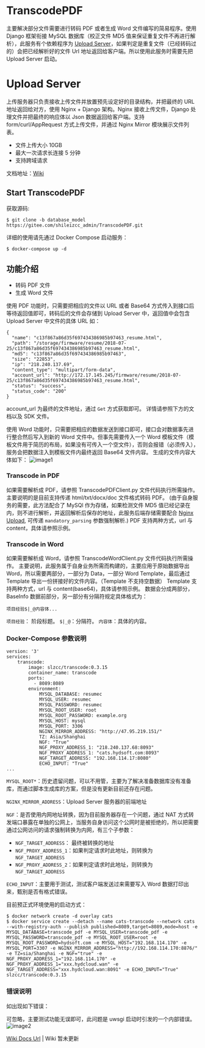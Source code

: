 # TranscodePDF
主要解决部分文件需要进行转码 PDF 或者生成 Word 文件编写的简易程序。使用 Django 框架衔接 MySQL 数据库（校正文件 MD5 值来保证重复文件不再进行解析），此服务有个依赖程序为 [Upload Server](https://gitee.com/shileizcc_admin/Django-Upload-Files)，如果判定是重复文件（已经转码过的）会把已经解析好的文件 Url 地址返回给客户端。所以使用此服务时需要先把 Upload Server 启动。

# Upload Server
上传服务器只负责接收上传文件并放置预先设定好的目录结构，并把最终的 URL 地址返回给对方，使用 Nginx + Django 架构。Nginx 接收上传文件，Django 处理文件并把最终的响应体以 Json 数据返回给客户端。支持 form/curl/AppRequest 方式上传文件，并通过 Nginx Mirror 模块展示文件列表。

* 文件上传大小 10GB
* 最大一次请求长连接 5 分钟
* 支持跨域请求

文档地址：[Wiki](https://wiki.shileizcc.com/confluence/display/CASE/Django+Nginx+Upload)

## Start TranscodePDF
获取源码:
```
$ git clone -b database_model https://gitee.com/shileizcc_admin/TranscodePDF.git
```

详细的使用请先通过 Docker Compose 启动服务：
```
$ docker-compose up -d
```

## 功能介绍
* 转码 PDF 文件
* 生成 Word 文件

使用 PDF 功能时，只需要把相应的文件以 URL 或者 Base64 方式传入到接口后等待返回值即可，转码后的文件会存储到 Upload Server 中，返回值中会包含 Upload Server 中文件的具体 URL 如：

```
{
  "name": "c13f867a86d35f697434386985b97463_resume.html",
  "path": "/storage/firmware/resume/2018-07-25/c13f867a86d35f697434386985b97463_resume.html",
  "md5": "c13f867a86d35f697434386985b97463",
  "size": "22853",
  "ip": "218.240.137.69",
  "content_type": "multipart/form-data",
  "account_url": "http://172.17.145.245/firmware/resume/2018-07-25/c13f867a86d35f697434386985b97463_resume.html",
  "status": "success",
  "status_code": "200"
}
```

account_url 为最终的文件地址，通过 `Get` 方式获取即可。
详情请参照下方的文档以及 SDK 文件。

使用 Word 功能时，只需要把相应的数据发送到接口即可，接口会对数据事先进行整合然后写入到新的 Word 文件中。但事先需要传入一个 Word 模板文件（模板文件用于简历的布局，如果没有可传入一个空文件），否则会报错（必须传入），服务会把数据注入到模板文件内最终返回 Base64 文件内容。
生成的文件内容大体如下：
![image1](doc/1.png)

### Transcode in PDF
如果需要解析成 PDF，请参照 TranscodePDFClient.py 文件代码执行所需操作。
主要说明的是目前支持传递 html/txt/docx/doc 文件格式转码 PDF。
(由于自身服务的需要，此方法配合了 MySQl 作为存储，如果检测文件 MD5 值已经记录在内，则不进行解析，并返回解析后保存的地址，此服务后端存储需要配合 [Nginx Upload](https://gitee.com/shileizcc_admin/Django-Upload-Files/tree/nginx_upload/), 可传递 `mandatory_parsing` 参数强制解析.) 
PDF 支持两种方式，url 与 content，具体请参照示例。

### Transcode in Word
如果需要解析成 Word，请参照 TranscodeWordClient.py 文件代码执行所需操作。
主要说明，此服务属于自身业务所需而构建的，主要应用于原始数据导出 Word，所以需要两部分，一部分为 Data，一部分 Word Template，最后通过 Template 导出一份拼接好的文件内容。（Template 不支持空数据）
Template 支持两种方式，url 与 content(base64)，具体请参照示例。
数据会分成两部分，BaseInfo 数据前部分，另一部分有分隔符规定具体格式为：
```
项目经验$|_@内容体...
```

`项目经验`： 阶段标题。
`$|_@`：分隔符。
`内容体`：具体的内容。

### Docker-Compose 参数说明
```
version: '3'
services:
    transcode:
        image: slzcc/transcode:0.3.15
        container_name: transcode
        ports:
          - 8089:8089
        environment:
            MYSQL_DATABASE: resumec
            MYSQL_USER: resumec
            MYSQL_PASSWORD: resumec
            MYSQL_ROOT_USER: root
            MYSQL_ROOT_PASSWORD: example.org
            MYSQL_HOST: mysql
            MYSQL_PORT: 3306
            NGINX_MIRROR_ADDRESS: "http://47.95.219.151/"
            TZ: Asia/Shanghai
            NGF: "True"
            NGF_PROXY_ADDRESS_1: "218.240.137.68:8093"
            NGF_PROXY_ADDRESS_1: "cats.hydsoft.com:8093"
            NGF_TARGET_ADDRESS: "192.168.114.17:8080"
            ECHO_INPUT: "True"
...
```

`MYSQL_ROOT*`：历史遗留问题，可以不用管，主要为了解决准备数据库没有准备库，而通过脚本生成库的方案，但是没有更新目前还存在问题。

`NGINX_MIRROR_ADDRESS`：Upload Server 服务器的前端地址

`NGF`：是否使用内网地址转换，因为目前服务器存在一个问题，通过 NAT 方式转发端口暴露在单独的公网上，当服务自身访问这个公网时是被拒绝的，所以把需要通过公网访问的请求强制转换为内网，有三个子参数：
* `NGF_TARGET_ADDRESS`： 最终被转换的地址
* `NGF_PROXY_ADDRESS_1`：如果判定请求时此地址，则转换为 `NGF_TARGET_ADDRESS`
* `NGF_PROXY_ADDRESS_2`：如果判定请求时此地址，则转换为 `NGF_TARGET_ADDRESS`

`ECHO_INPUT`：主要用于测试，测试客户端发送过来需要写入 Word 数据打印出来，甄别是否有格式错误。

目前预正式环境使用的启动方式：
```
$ docker network create -d overlay cats
$ docker service create --detach --name cats-transcode --network cats --with-registry-auth --publish published=8089,target=8089,mode=host -e MYSQL_DATABASE=transcode_pdf -e MYSQL_USER=transcode_pdf -e MYSQL_PASSWORD=transcode_pdf -e MYSQL_ROOT_USER=root -e MYSQL_ROOT_PASSWORD=hydsoft.com -e MYSQL_HOST="192.168.114.170" -e MYSQL_PORT=3307 -e NGINX_MIRROR_ADDRESS="http://192.168.114.170:8876/" -e TZ=sia/Shanghai -e NGF="true" -e NGF_PROXY_ADDRESS_1="192.168.114.170" -e NGF_PROXY_ADDRESS_1="xxx.hydcloud.wan" -e NGF_TARGET_ADDRESS="xxx.hydcloud.wan:8091" -e ECHO_INPUT="True" slzcc/transcode:0.3.15
```
### 错误说明
如出现如下错误：

可忽略，主要测试功能无误即可，此问题是 uwsgi 启动时引发的一个内部错误。
![image2](doc/2.png)

[Wiki Docs Url](https://wiki.shileizcc.com/confluence/display/CASE/Django+TranscodePDF)
| Wiki 暂未更新

